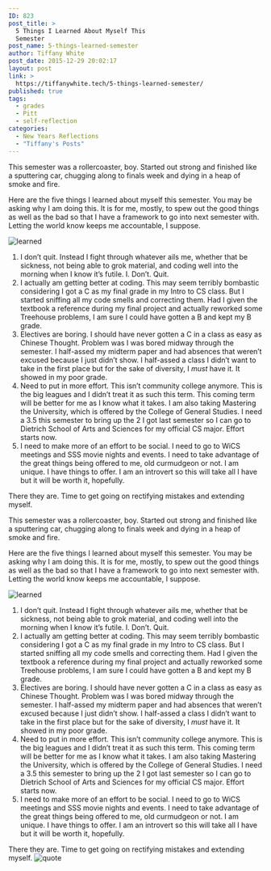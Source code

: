 ```yaml
---
ID: 823
post_title: >
  5 Things I Learned About Myself This
  Semester
post_name: 5-things-learned-semester
author: Tiffany White
post_date: 2015-12-29 20:02:17
layout: post
link: >
  https://tiffanywhite.tech/5-things-learned-semester/
published: true
tags:
  - grades
  - Pitt
  - self-reflection
categories:
  - New Years Reflections
  - "Tiffany's Posts"
---
```



This semester was a rollercoaster, boy. Started out strong and finished like a sputtering car, chugging along to finals week and dying in a heap of smoke and fire.

Here are the five things I learned about myself this semester. You may be asking why I am doing this. It is for me, mostly, to spew out the good things as well as the bad so that I have a framework to go into next semester with. Letting the world know keeps me accountable, I suppose.

<img src="http://helloburgh.me/wp-content/uploads/2015/12/IMG_0406.jpg" alt="learned" />
<ol>
	<li>I don’t quit. Instead I fight through whatever ails me, whether that be sickness, not being able to grok material, and coding well into the morning when I know it’s futile. I. Don’t. Quit.</li>
	<li>I actually am getting better at coding. This may seem terribly bombastic considering I got a C as my final grade in my Intro to CS class. But I started sniffing all my code smells and correcting them. Had I given the textbook a reference during my final project and actually reworked some Treehouse problems, I am sure I could have gotten a B and kept my B grade.</li>
	<li>Electives are boring. I should have never gotten a C in a class as easy as Chinese Thought. Problem was I was bored midway through the semester. I half-assed my midterm paper and had absences that weren’t excused because I just didn’t show. I half-assed a class I didn’t want to take in the first place but for the sake of diversity, I <em>must</em> have it. It showed in my poor grade.</li>
	<li>Need to put in more effort. This isn’t community college anymore. This is the big leagues and I didn’t treat it as such this term. This coming term will be better for me as I know what it takes. I am also taking Mastering the University, which is offered by the College of General Studies. I need a 3.5 this semester to bring up the 2 I got last semester so I can go to Dietrich School of Arts and Sciences for my official CS major. Effort starts now.</li>
	<li>I need to make more of an effort to be social. I need to go to WiCS meetings and SSS movie nights and events. I need to take advantage of the great things being offered to me, old curmudgeon or not. I am unique. I have things to offer. I am an introvert so this will take all I have but it will be worth it, hopefully.</li>
</ol>
There they are. Time to get going on rectifying mistakes and extending myself.




This semester was a rollercoaster, boy. Started out strong and finished like a sputtering car, chugging along to finals week and dying in a heap of smoke and fire.

Here are the five things I learned about myself this semester. You may be asking why I am doing this. It is for me, mostly, to spew out the good things as well as the bad so that I have a framework to go into next semester with. Letting the world know keeps me accountable, I suppose.

<img src="http://helloburgh.me/wp-content/uploads/2015/12/IMG_0406.jpg" alt="learned" />
<ol>
	<li>I don’t quit. Instead I fight through whatever ails me, whether that be sickness, not being able to grok material, and coding well into the morning when I know it’s futile. I. Don’t. Quit.</li>
	<li>I actually am getting better at coding. This may seem terribly bombastic considering I got a C as my final grade in my Intro to CS class. But I started sniffing all my code smells and correcting them. Had I given the textbook a reference during my final project and actually reworked some Treehouse problems, I am sure I could have gotten a B and kept my B grade.</li>
	<li>Electives are boring. I should have never gotten a C in a class as easy as Chinese Thought. Problem was I was bored midway through the semester. I half-assed my midterm paper and had absences that weren’t excused because I just didn’t show. I half-assed a class I didn’t want to take in the first place but for the sake of diversity, I <em>must</em> have it. It showed in my poor grade.</li>
	<li>Need to put in more effort. This isn’t community college anymore. This is the big leagues and I didn’t treat it as such this term. This coming term will be better for me as I know what it takes. I am also taking Mastering the University, which is offered by the College of General Studies. I need a 3.5 this semester to bring up the 2 I got last semester so I can go to Dietrich School of Arts and Sciences for my official CS major. Effort starts now.</li>
	<li>I need to make more of an effort to be social. I need to go to WiCS meetings and SSS movie nights and events. I need to take advantage of the great things being offered to me, old curmudgeon or not. I am unique. I have things to offer. I am an introvert so this will take all I have but it will be worth it, hopefully.</li>
</ol>
There they are. Time to get going on rectifying mistakes and extending myself.





<img src="http://helloburgh.me/wp-content/uploads/2015/12/IMG_0400.jpg" alt="quote" />
